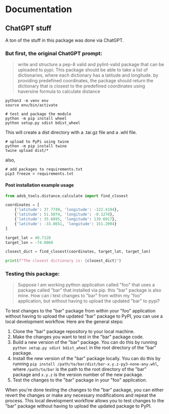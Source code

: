 # Documentation

## ChatGPT stuff

A ton of the stuff in this package was done via ChatGPT.

### But first, the original ChatGPT prompt:

> write and structure a pep-8 valid and pylint-valid package that can be uploaded to pypi. This package should be able to take a list of dictionaries, where each dictionary has a latitude and longitude. by providing predefined coordinates, the package should return the dictionary that is closest to the predefined coordinates using haversine formula to calculate distance

```shell
python3 -m venv env
source env/bin/activate

# test and package the module
python -m pip install wheel
python setup.py sdist bdist_wheel
```

This will create a dist directory with a .tar.gz file and a .whl file.

```shell
# upload to PyPi using twine
python -m pip install twine
twine upload dist/*
```

also,

```shell
# add packages to requirements.txt
pip3 freeze > requirements.txt
```

#### Post installation example usage

```python
from adsb_tools.distance.calculate import find_closest

coordinates = [
    {'latitude': 37.7749, 'longitude': -122.4194},
    {'latitude': 51.5074, 'longitude': -0.1278},
    {'latitude': 35.6895, 'longitude': 139.6917},
    {'latitude': -33.8651, 'longitude': 151.2094}
]

target_lat = 40.7128
target_lon = -74.0060

closest_dict = find_closest(coordinates, target_lat, target_lon)

print(f"The closest dictionary is: {closest_dict}")
```

### Testing this package:

> Suppose I am working python application called "foo" that uses a package called "bar" that installed via pip. this "bar" package is also mine. How can i test changes to "bar" from within my "foo" application, but without having to upload the updated "bar" to pypi? 

To test changes to the "bar" package from within your "foo" application without having to upload the updated "bar" package to PyPI, you can use a local development workflow. Here are the general steps:

1. Clone the "bar" package repository to your local machine.
1. Make the changes you want to test in the "bar" package code.
1. Build a new version of the "bar" package. You can do this by running `python setup.py sdist bdist_wheel` in the root directory of the "bar" package.
1. Install the new version of the "bar" package locally. You can do this by running `pip install /path/to/bar/dist/bar-x.y.z-py3-none-any.whl`, where `/path/to/bar` is the path to the root directory of the "bar" package and `x.y.z` is the version number of the new package.
1. Test the changes to the "bar" package in your "foo" application.

When you're done testing the changes to the "bar" package, you can either revert the changes or make any necessary modifications and repeat the process. This local development workflow allows you to test changes to the "bar" package without having to upload the updated package to PyPI.
